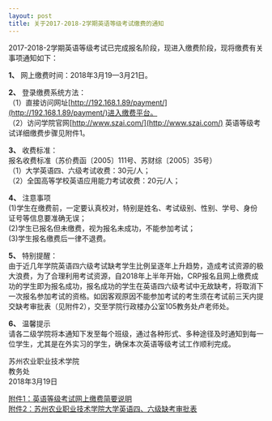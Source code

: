 ```yaml
---
layout: post
title: 关于2017-2018-2学期英语等级考试缴费的通知
---
```


2017-2018-2学期英语等级考试已完成报名阶段，现进入缴费阶段，现将缴费有关事项通知如下：    

<!--more-->

**1、** 网上缴费时间：2018年3月19—3月21日。    

**2、** 登录缴费系统方法：    
（1）直接访问网址[http://192.168.1.89/payment/](http://192.168.1.89/payment/)进入缴费平台。    
（2）访问学院官网[http://www.szai.com/](http://www.szai.com/)
英语等级考试详细缴费步骤见附件1。

**3、** 收费标准：    
报名收费标准（苏价费函〔2005〕111号、苏财综〔2005〕35号）    
（1）大学英语四、六级考试收费：30元/人；    
（2）全国高等学校英语应用能力考试收费：20元/人；

**4、** 注意事项    
(1)学生在缴费前，一定要认真校对，特别是姓名、考试级别、性别、学号、身份证号等信息要准确无误；    
(2)学生已报名但未缴费，视为报名未成功，不能参加考试；    
(3)学生报名缴费后一律不退费。    

**5、** 特别提醒：    
由于近几年学院英语四六级考试缺考学生比例呈逐年上升趋势，造成考试资源的极大浪费，为了合理利用考试资源，自2018年上半年开始，CRP报名且网上缴费成功的学生即为报名成功，报名成功的学生在英语四六级考试中无故缺考，将取消下一次报名参加考试的资格。如因客观原因不能参加考试的考生须在考试前三天内提交缺考审批表（见附件2），交至学院行政楼办公室105教务处卢老师处。

**6、** 温馨提示    
请各二级学院将本通知下发至每个班级，通过各种形式、多种途径及时通知到每一位学生，尤其是在外实习的学生，确保本次英语等级考试工作顺利完成。


苏州农业职业技术学院    
教务处    
2018年3月19日

[附件1：英语等级考试网上缴费简要说明](https://share.weiyun.com/5mf5jjy)    
[附件2：苏州农业职业技术学院大学英语四、六级缺考审批表](https://share.weiyun.com/5cAQVe6)    

